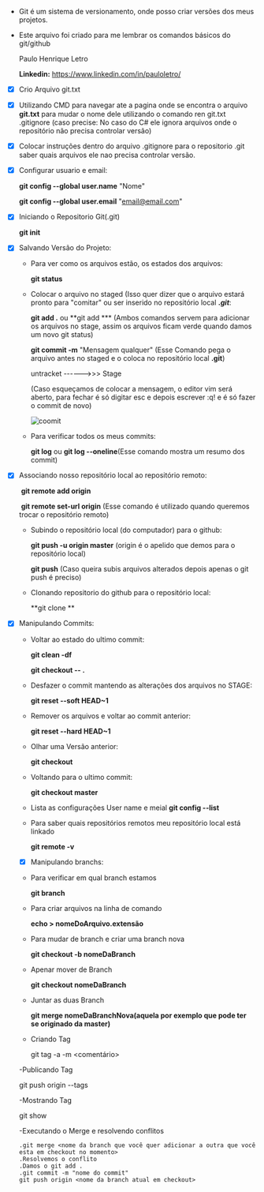- Git é um sistema de versionamento, onde posso criar versões dos meus projetos. 

- Este arquivo foi criado para me lembrar os comandos básicos do git/github

  

  Paulo Henrique Letro

  **Linkedin:** https://www.linkedin.com/in/pauloletro/

  

- [x] Crio Arquivo git.txt

  

- [x] Utilizando CMD para navegar ate a pagina onde se encontra o arquivo **git.txt** para mudar o nome dele utilizando o comando ren git.txt .gitignore (caso precise: No caso do C# ele ignora arquivos onde o repositório não precisa controlar versão)

  

- [x] Colocar instruções dentro do arquivo .gitignore para o repositorio .git saber quais arquivos ele nao precisa controlar versão.

  

- [x] Configurar usuario e email:

   **git config --global user.name** "Nome"

   **git config --global user.email** "email@email.com"

   

- [x] Iniciando o Repositorio Git(.git)

   **git init**

   

- [x] Salvando Versão do Projeto: 

   * Para ver como os arquivos estão, os estados dos arquivos:

     **git status**

     

   * Colocar o arquivo no staged (Isso quer dizer que o arquivo estará pronto para "comitar" ou ser inserido no repositório local **.*git***:

     **git add .** ou **git add *** (Ambos comandos servem para adicionar os arquivos no stage, assim os arquivos ficam verde quando damos um novo git status)

     **git commit -m** "Mensagem qualquer" (Esse Comando pega o arquivo antes no staged e o coloca no repositório local **.git**)

     

     untracket ------>>> Stage
     
     
     
     (Caso esqueçamos de colocar a mensagem, o editor vim será aberto, para fechar é só digitar esc e depois escrever :q! e é só fazer o commit de novo)
     
     ![coomit](C:\Users\paulo\Desktop\coomit.PNG)
     
     


   * Para verificar todos os meus commits:

     **git log**    ou      **git log --oneline**(Esse comando mostra um resumo dos commit)

     

     

- [x] Associando nosso repositório local ao repositório remoto:

   ​	**git remote add origin**  <URL do repositorio>	

   ​	**git remote set-url origin** <URL do repositorio> (Esse comando é utilizado quando queremos trocar o repositório remoto)

   

   * Subindo o repositório local (do computador) para o github:

     **git push -u origin master**   (origin é o apelido que demos para o repositório local)

     **git push**  (Caso queira subis arquivos alterados depois apenas o git push é preciso)

     

   * Clonando repositorio do github para o repositório local:

     **git clone <URL do repositorio>	**

   

- [x] Manipulando Commits:

    

   * Voltar ao estado do ultimo commit:

     **git clean -df**

     **git checkout -- .**

   

   * Desfazer o commit mantendo as alterações dos arquivos no STAGE:

     **git reset --soft  HEAD~1**

   

   * Remover os arquivos e voltar ao commit anterior:

     **git reset  --hard HEAD~1**

   

   * Olhar uma Versão anterior:

     **git checkout** <Codigo do commit>	

   

   * Voltando para o ultimo commit:

     **git checkout master**

   

   - Lista as configurações User name e meial
     **git config --list**

   

   - Para saber quais repositórios remotos meu repositório local está linkado

     **git remote -v**

   

   - [x] Manipulando branchs:

   - Para verificar em qual branch estamos

     **git branch**

   

   - Para criar arquivos na linha de comando

     **echo > nomeDoArquivo.extensão**

   

   - Para mudar de branch e criar uma branch nova

     **git checkout -b nomeDaBranch**

   

   - Apenar mover de Branch

     **git checkout nomeDaBranch**

   

   - Juntar as duas Branch

     **git merge nomeDaBranchNova(aquela por exemplo que pode ter se originado da master)**
  
  - Criando Tag
  
    git tag -a <nome da tag> -m <comentário>
  
  -Publicando Tag
  
   git push origin --tags
  
  -Mostrando Tag
  
    git show <nome da tag>
  
  -Executando o Merge e resolvendo conflitos
  
      .git merge <nome da branch que você quer adicionar a outra que você esta em checkout no momento>
      .Resolvemos o conflito
      .Damos o git add .
      .git commit -m "nome do commit"
      git push origin <nome da branch atual em checkout>
  

   

   

   

   

   

   

   

   

   

   

   

   

   

   

   

   

   ​	

​    

   

   

   

   

   

   

   

   

   

   

   

